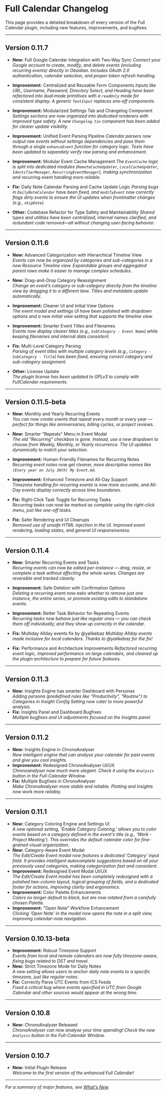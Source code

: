 # Full Calendar Changelog

This page provides a detailed breakdown of every version of the Full Calendar plugin, including new features, improvements, and bugfixes.

---

## Version 0.11.7

* **New:** Full Google Calendar Integration with Two‑Way Sync
  *Connect your Google account to create, modify, and delete events (including recurring events) directly in Obsidian. Includes OAuth 2.0 authentication, calendar selection, and proper token refresh handling.*

* **Improvement:** Centralized and Reusable Form Components
  *Inputs like URL, Username, Password, Directory Select, and Heading have been refactored into dual‑mode primitives with a `readOnly` mode for consistent display. A generic `TextInput` replaces one‑off components.*

* **Improvement:** Modularized Settings Tab and Changelog Component
  *Settings sections are now organized into dedicated renderers with improved type safety. A new `Changelog.tsx` component has been added for clearer update visibility.*

* **Improvement:** Unified Event Parsing Pipeline
  *Calendar parsers now output raw events without settings dependencies and pass them through a single `enhanceEvent` function for category logic. Tests have been updated to separately verify raw parsing and enhancement.*

* **Improvement:** Modular Event Cache Management
  *The `EventCache` logic is split into dedicated modules (`RemoteCacheUpdater`, `LocalCacheUpdater`, `IdentifierManager`, `RecurringEventManager`), making synchronization and recurring event handling more reliable.*

* **Fix:** Daily Note Calendar Parsing and Cache Update Logic
  *Parsing bugs in `DailyNoteCalendar` have been fixed, and `modifyEvent` now correctly flags dirty events to ensure the UI updates when frontmatter changes (e.g., `skipDate`).*

* **Other:** Codebase Refactor for Type Safety and Maintainability
  *Shared types and utilities have been centralized, internal names clarified, and redundant code removed—all without changing user‑facing behavior.*

---

## Version 0.11.6

-   **New:** Advanced Categorization with Hierarchical Timeline View  
    _Events can now be organized by categories and sub-categories in a new Resource Timeline view. Expandable groups and aggregated parent rows make it easier to manage complex schedules._

-   **New:** Drag-and-Drop Category Reassignment  
    _Change an event’s category or sub-category directly from the timeline view by dragging it to a different lane. Titles and metadata update automatically._

-   **Improvement:** Cleaner UI and Initial View Options  
    _The event modal and settings UI have been polished with dropdown options and a new initial view setting that supports the timeline view._

-   **Improvement:** Smarter Event Titles and Filenames  
    _Events now display clearer titles (e.g., `SubCategory - Event Name`) while keeping filenames and internal data consistent._

-   **Fix:** Multi-Level Category Parsing  
    _Parsing of event titles with multiple category levels (e.g., `Category - SubCategory - Title`) has been fixed, ensuring correct category and sub-category assignment._

-   **Other:** License Update  
    _The plugin license has been updated to GPLv3 to comply with FullCalendar requirements._

---

## Version 0.11.5-beta

-   **New:** Monthly and Yearly Recurring Events  
    _You can now create events that repeat every month or every year — perfect for things like anniversaries, billing cycles, or project reviews._

-   **New:** Smarter "Repeats" Menu in Event Modal  
    _The old "Recurring" checkbox is gone. Instead, use a new dropdown to choose from Weekly, Monthly, or Yearly recurrence. The UI updates dynamically to match your selection._

-   **Improvement:** Human-Friendly Filenames for Recurring Notes  
    _Recurring event notes now get cleaner, more descriptive names like `(Every year on July 30th) My Event.md`._

-   **Improvement:** Enhanced Timezone and All-Day Support  
    _Timezone handling for recurring events is now more accurate, and All-Day events display correctly across time boundaries._

-   **Fix:** Right-Click Task Toggle for Recurring Tasks  
    _Recurring tasks can now be marked as complete using the right-click menu, just like one-off tasks._

-   **Fix:** Safer Rendering and UI Cleanups  
    _Removed use of unsafe HTML injection in the UI. Improved event rendering, loading states, and general UI responsiveness._

---

## Version 0.11.4

-   **New:** Smarter Recurring Events and Tasks  
    _Recurring events can now be edited per-instance — drag, resize, or complete a task without affecting the whole series. Changes are reversible and tracked cleanly._

-   **Improvement:** Safe Deletion with Confirmation Options  
    _Deleting a recurring event now asks whether to remove just one instance, the entire series, or promote existing edits to standalone events._

-   **Improvement:** Better Task Behavior for Repeating Events  
    _Recurring tasks now behave just like regular ones — you can check them off individually, and they show up correctly in the calendar._

-   **Fix:** Multiday Allday events fix by @yalikebaz 
    _Multiday Allday events made inclusive for local calenders. Thanks to @yalikebaz for the fix!_

-   **Fix:** Performance and Architecture Improvements 
    _Refactored recurring event logic, improved performance on large calendars, and cleaned up the plugin architecture to prepare for future features._

---
## Version 0.11.3

- **New:** Insights Engine has smarter Dashboard with Personas  
  _Adding persona (predefined rules like "Productivity", "Routine") to Categories in Insight Config Setting now cater to more powerful analysis._
- **Fix:** Insights Panel and Dashboard Bugfixes  
  _Multiple bugfixes and UI adjustments focused on the Insights panel._

---

## Version 0.11.2

- **New:** Insights Engine in ChronoAnalyser  
  _New intelligent engine that can analyse your calendar for past events and give you cool insights._
- **Improvement:** Redesigned ChronoAnalyser UI/UX  
  _Chronoanalyser now much more elegant. Check it using the `Analysis` button in the Full-Calendar Window._
- **Fix:** Multiple Bugfixes in ChronoAnalyser  
  _Make ChronoAnalyser more stable and reliable. Plotting and Insights now work more reliably._

---

## Version 0.11.1

- **New:** Category Coloring Engine and Settings UI  
  _A new optional setting, 'Enable Category Coloring,' allows you to color events based on a category defined in the event's title (e.g., 'Work - Project Meeting'). This overrides the default calendar color for fine-grained visual organization._
- **New:** Category-Aware Event Modal  
  _The Edit/Create Event modal now features a dedicated 'Category' input field. It provides intelligent autocomplete suggestions based on all your previously used categories, making categorization fast and consistent._
- **Improvement:** Redesigned Event Modal UI/UX  
  _The Edit/Create Event modal has been completely redesigned with a polished two-column layout, logical grouping of fields, and a dedicated footer for actions, improving clarity and ergonomics._
- **Improvement:** Color Palette Enhancements  
  _Colors no longer default to black, but are now rotated from a carefully chosen Palette._
- **Improvement:** "Open Note" Workflow Enhancement  
  _Clicking 'Open Note' in the modal now opens the note in a split view, improving calendar-note navigation._

---

## Version 0.10.13-beta

- **Improvement:** Robust Timezone Support  
  _Events from local and remote calendars are now fully timezone-aware, fixing bugs related to DST and travel._
- **New:** Strict Timezone Mode for Daily Notes  
  _A new setting allows users to anchor daily note events to a specific timezone, just like regular notes._
- **Fix:** Correctly Parse UTC Events from ICS Feeds  
  _Fixed a critical bug where events specified in UTC from Google Calendar and other sources would appear at the wrong time._

---

## Version 0.10.8

- **New:** ChronoAnalyser Released  
  _ChronoAnalyser can now analyse your time spending! Check the new `Analysis` button in the Full-Calendar Window._

---

## Version 0.10.7

- **New:** Initial Plugin Release  
  _Welcome to the first version of the enhanced Full Calendar!_

---

_For a summary of major features, see [What's New](whats_new.md)._

